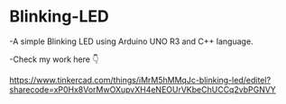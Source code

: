 # Blinking-LED

-A simple Blinking LED using Arduino UNO R3 and C++ language.

-Check my work here 👇

https://www.tinkercad.com/things/iMrM5hMMqJc-blinking-led/editel?sharecode=xP0Hx8VorMwOXupvXH4eNEOUrVKbeChUCCq2vbPGNVY
